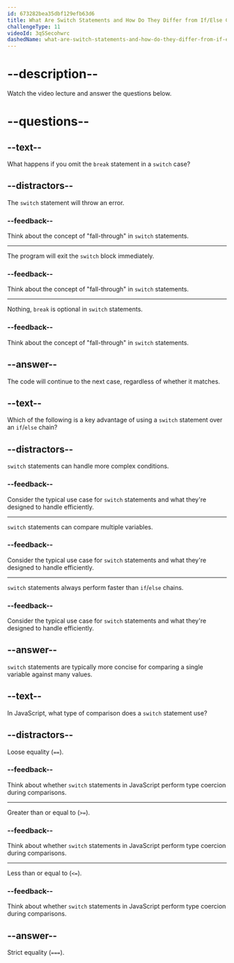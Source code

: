 ```yaml
---
id: 673282bea35dbf129efb63d6
title: What Are Switch Statements and How Do They Differ from If/Else Chains?
challengeType: 11
videoId: 3qSSecohwrc
dashedName: what-are-switch-statements-and-how-do-they-differ-from-if-else-chains
---
```


# --description--

Watch the video lecture and answer the questions below.

# --questions--

## --text--

What happens if you omit the `break` statement in a `switch` case?

## --distractors--

The `switch` statement will throw an error.

### --feedback--

Think about the concept of "fall-through" in `switch` statements.

---

The program will exit the `switch` block immediately.

### --feedback--

Think about the concept of "fall-through" in `switch` statements.

---

Nothing, `break` is optional in `switch` statements.

### --feedback--

Think about the concept of "fall-through" in `switch` statements.

## --answer--

The code will continue to the next case, regardless of whether it matches.

## --text--

Which of the following is a key advantage of using a `switch` statement over an `if`/`else` chain?

## --distractors--

`switch` statements can handle more complex conditions.

### --feedback--

Consider the typical use case for `switch` statements and what they're designed to handle efficiently.

---

`switch` statements can compare multiple variables.

### --feedback--

Consider the typical use case for `switch` statements and what they're designed to handle efficiently.

---

`switch` statements always perform faster than `if`/`else` chains.

### --feedback--

Consider the typical use case for `switch` statements and what they're designed to handle efficiently.

## --answer--

`switch` statements are typically more concise for comparing a single variable against many values.

## --text--

In JavaScript, what type of comparison does a `switch` statement use?

## --distractors--

Loose equality (`==`).

### --feedback--

Think about whether `switch` statements in JavaScript perform type coercion during comparisons.

---

Greater than or equal to (`>=`).

### --feedback--

Think about whether `switch` statements in JavaScript perform type coercion during comparisons.

---

Less than or equal to (`<=`).

### --feedback--

Think about whether `switch` statements in JavaScript perform type coercion during comparisons.

## --answer--

Strict equality (`===`).

